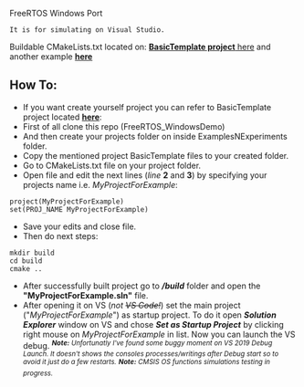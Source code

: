 

FreeRTOS Windows Port
```
It is for simulating on Visual Studio.
```
Buildable CMakeLists.txt located on:
[**BasicTemplate project** here](https://github.com/MSLM-Electric/FreeRTOS_WindowsDemo/tree/master/ExamplesNExperiments/BasicTemplate)
and another example [**here**](https://github.com/MSLM-Electric/FreeRTOS_WindowsDemo/tree/master/ExamplesNExperiments/RTOSdebuggingTips-Tricks/FindingBugWithBitLoggerList)


How To:
-------

- If you want create yourself project you can refer to BasicTemplate project located 
[**here**](https://github.com/MSLM-Electric/FreeRTOS_WindowsDemo/tree/master/ExamplesNExperiments/BasicTemplate):
- First of all clone this repo (FreeRTOS_WindowsDemo)
- And then create your projects folder on inside ExamplesNExperiments folder.
- Copy the mentioned project BasicTemplate files to your created folder.
- Go to CMakeLists.txt file on your project folder.
- Open file and edit the next lines (*line* **2** and **3**) by specifying your projects name i.e. *MyProjectForExample*:
```
project(MyProjectForExample)
set(PROJ_NAME MyProjectForExample)
```
- Save your edits and close file.
- Then do next steps:
```
mkdir build
cd build
cmake ..
```
- After successfully built project go to **_/build_** folder and open the  **"MyProjectForExample.sln"** file.
- After opening it on VS (*not ~~VS Code!~~*) set the main project ("_MyProjectForExample_") as startup project. To do it open **_Solution Explorer_** window on VS and 
chose **_Set as Startup Project_** by clicking right mouse on _MyProjectForExample_ in list. Now you can launch the VS debug.
<sup>**_Note:_** _Unfortunatly I've found some buggy moment on VS 2019 Debug Launch. It doesn't shows the consoles processes/writings after Debug start so to avoid it just do a few restarts._</sup>
<sup>**_Note:_** _CMSIS OS functions simulations testing in progress._</sup>